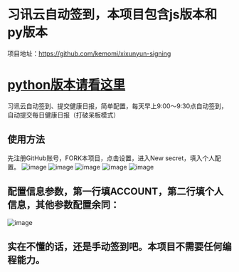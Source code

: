 # 习讯云自动签到，本项目包含js版本和py版本
项目地址：https://github.com/kemomi/xixunyun-signing

# [python版本请看这里](https://github.com/kemomi/xixunyun-signing/tree/main/README_py.md)

习讯云自动签到、提交健康日报，简单配置，每天早上9:00～9:30点自动签到，自动提交每日健康日报（打破呆板模式）

## 使用方法

先注册GitHub账号，FORK本项目，点击设置，进入New secret，填入个人配置。
![image](https://user-images.githubusercontent.com/76780905/224594651-545cf708-c4e4-4ca4-b261-9ede444f60ec.png)
![image](https://user-images.githubusercontent.com/76780905/224594209-497bb963-105c-4558-b7f0-a19966a20266.png)
![image](https://user-images.githubusercontent.com/76780905/224594232-569960ab-29c1-4ba1-8ca4-1aafd9f67c33.png)
![image](https://user-images.githubusercontent.com/76780905/224594241-14fac36f-8828-4cc9-8fba-c7dbabaf1492.png)
![image](https://user-images.githubusercontent.com/76780905/224594251-259b8ad5-ffe7-430e-988c-e752dc19fb62.png)

## 配置信息参数，第一行填ACCOUNT，第二行填个人信息，其他参数配置余同：

![image](https://user-images.githubusercontent.com/76780905/224591151-cde37bf3-1644-4e0f-8d59-9895830c9265.png)

## 实在不懂的话，还是手动签到吧。本项目不需要任何编程能力。

#

